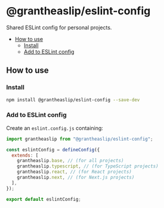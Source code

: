 # @grantheaslip/eslint-config

Shared ESLint config for personal projects.

- [How to use](#how-to-use)
  - [Install](#install)
  - [Add to ESLint config](#add-to-eslint-config)

## How to use

### Install

```sh
npm install @grantheaslip/eslint-config --save-dev
```

### Add to ESLint config

Create an `eslint.config.js` containing:

```js
import grantheaslip from "@grantheaslip/eslint-config";

const eslintConfig = defineConfig({
  extends: [
    grantheaslip.base, // (for all projects)
    grantheaslip.typescript, // (for TypeScript projects)
    grantheaslip.react, // (for React projects)
    grantheaslip.next, // (for Next.js projects)
  ],
});

export default eslintConfig;
```
